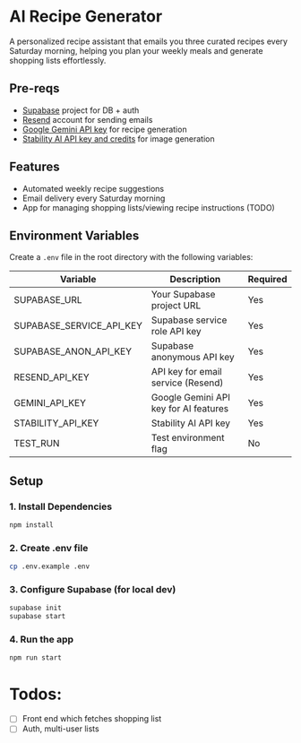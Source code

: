 # AI Recipe Generator

A personalized recipe assistant that emails you three curated recipes every Saturday morning, helping you plan your weekly meals and generate shopping lists effortlessly.

## Pre-reqs
- [Supabase](https://supabase.com/) project for DB + auth
- [Resend](https://resend.com/) account for sending emails
- [Google Gemini API key](https://ai.google.dev/gemini-api/docs/quickstart) for recipe generation
- [Stability AI API key and credits](https://stability.ai/api) for image generation

## Features

- Automated weekly recipe suggestions
- Email delivery every Saturday morning
- App for managing shopping lists/viewing recipe instructions (TODO)

## Environment Variables

Create a `.env` file in the root directory with the following variables:

| Variable | Description | Required |
|----------|-------------|-----------|
| SUPABASE_URL | Your Supabase project URL | Yes |
| SUPABASE_SERVICE_API_KEY | Supabase service role API key | Yes |
| SUPABASE_ANON_API_KEY | Supabase anonymous API key | Yes |
| RESEND_API_KEY | API key for email service (Resend) | Yes |
| GEMINI_API_KEY | Google Gemini API key for AI features | Yes |
| STABILITY_API_KEY | Stability AI API key | Yes |
| TEST_RUN | Test environment flag | No |

## Setup

### 1. Install Dependencies

```bash
npm install
```

### 2. Create .env file

```bash
cp .env.example .env
```

### 3. Configure Supabase (for local dev)

```bash
supabase init
supabase start
```

### 4. Run the app

```bash
npm run start
```



# Todos:
- [ ] Front end which fetches shopping list
- [ ] Auth, multi-user lists
